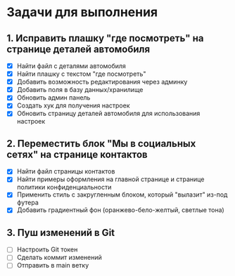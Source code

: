 # Задачи для выполнения

## 1. Исправить плашку "где посмотреть" на странице деталей автомобиля
- [x] Найти файл с деталями автомобиля
- [x] Найти плашку с текстом "где посмотреть"
- [x] Добавить возможность редактирования через админку
- [x] Добавить поля в базу данных/хранилище
- [x] Обновить админ панель
- [x] Создать хук для получения настроек
- [x] Обновить страницу деталей автомобиля для использования настроек

## 2. Переместить блок "Мы в социальных сетях" на странице контактов
- [x] Найти файл страницы контактов
- [x] Найти примеры оформления на главной странице и странице политики конфиденциальности
- [x] Применить стиль с закругленным блоком, который "вылазит" из-под футера
- [x] Добавить градиентный фон (оранжево-бело-желтый, светлые тона)

## 3. Пуш изменений в Git
- [ ] Настроить Git токен
- [ ] Сделать коммит изменений
- [ ] Отправить в main ветку
